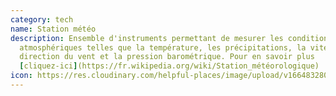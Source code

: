 ```yaml
---
category: tech
name: Station météo
description: Ensemble d'instruments permettant de mesurer les conditions
  atmosphériques telles que la température, les précipitations, la vitesse et la
  direction du vent et la pression barométrique. Pour en savoir plus
  [cliquez-ici](https://fr.wikipedia.org/wiki/Station_météorologique)
icon: https://res.cloudinary.com/helpful-places/image/upload/v1664832801/dtpr-icons/tech/air_f3kvwc.svg
---
```

